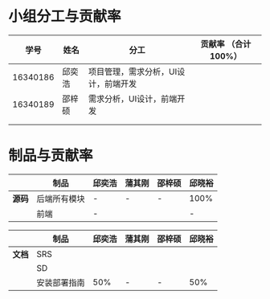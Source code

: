# 小组分工与贡献率

| 学号     | 姓名   | 分工                                 | 贡献率 （合计100%） |
| -------- | ------ | ------------------------------------ | ------------------- |
| 16340186 | 邱奕浩 | 项目管理，需求分析，UI设计，前端开发 |                     |
| 16340189 | 邵梓硕 | 需求分析，UI设计，前端开发           |                     |
|          |        |                                      |                     |
|          |        |                                      |                     |






# 制品与贡献率


|      | 制品         | 邱奕浩 | 蒲其刚 | 邵梓硕 | 邱晓裕 |
| ---- | ------------ | ------ | ------ | ------ | ------ |
| **源码** | 后端所有模块 | - | - | - | 100% |
|  | 前端 | - |  |  | - |


|      | 制品         | 邱奕浩 | 蒲其刚 | 邵梓硕 | 邱晓裕 |
| ---- | ------------ | ------ | ------ | ------ | ------ |
| **文档** | SRS          |        |        |        |        |
|      | SD           |        |        |        |        |
|      | 安装部署指南 | 50% | - | - | 50% |

